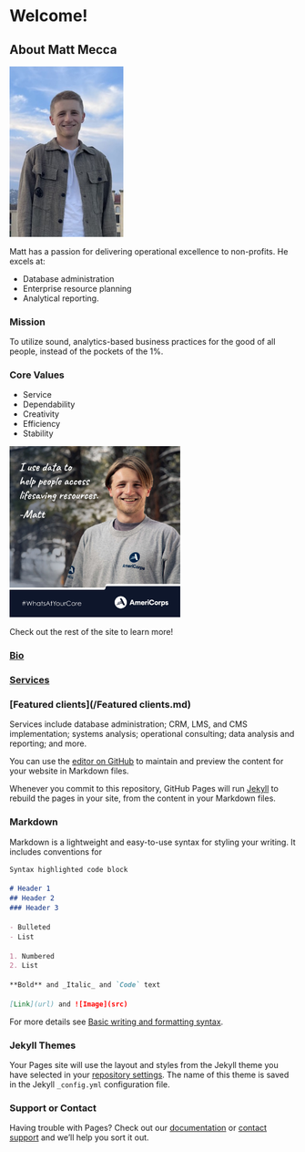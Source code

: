 # Welcome!

## About Matt Mecca

<img src="IMG_0851.JPG" alt="photo of Matt" width="200"/>

Matt has a passion for delivering operational excellence to non-profits. He excels at:
- Database administration
- Enterprise resource planning
- Analytical reporting.

### Mission
To utilize sound, analytics-based business practices for the good of all people, instead of the pockets of the 1%.

### Core Values
- Service
- Dependability
- Creativity
- Efficiency
- Stability

<img src="AmeriCorpsRecruitmentMatt1080x1080050421v1.jpg" alt="AmeriCorps recruitment feature" width="300"/>

Check out the rest of the site to learn more!

### [Bio](/Bio.md)
### [Services](/Services.md)
### [Featured clients](/Featured clients.md)

Services include database administration; CRM, LMS, and CMS implementation; systems analysis; operational consulting; data analysis and reporting; and more.



You can use the [editor on GitHub](https://github.com/mattmeccadata/MattMeccaData/edit/main/README.md) to maintain and preview the content for your website in Markdown files.

Whenever you commit to this repository, GitHub Pages will run [Jekyll](https://jekyllrb.com/) to rebuild the pages in your site, from the content in your Markdown files.

### Markdown

Markdown is a lightweight and easy-to-use syntax for styling your writing. It includes conventions for

```markdown
Syntax highlighted code block

# Header 1
## Header 2
### Header 3

- Bulleted
- List

1. Numbered
2. List

**Bold** and _Italic_ and `Code` text

[Link](url) and ![Image](src)
```

For more details see [Basic writing and formatting syntax](https://docs.github.com/en/github/writing-on-github/getting-started-with-writing-and-formatting-on-github/basic-writing-and-formatting-syntax).

### Jekyll Themes

Your Pages site will use the layout and styles from the Jekyll theme you have selected in your [repository settings](https://github.com/mattmeccadata/MattMeccaData/settings/pages). The name of this theme is saved in the Jekyll `_config.yml` configuration file.

### Support or Contact

Having trouble with Pages? Check out our [documentation](https://docs.github.com/categories/github-pages-basics/) or [contact support](https://support.github.com/contact) and we’ll help you sort it out.
